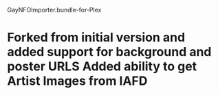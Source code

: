 GayNFOImporter.bundle-for-Plex

Forked from initial version and added support for background and poster URLS
Added ability to get Artist Images from IAFD
=============================================================================
